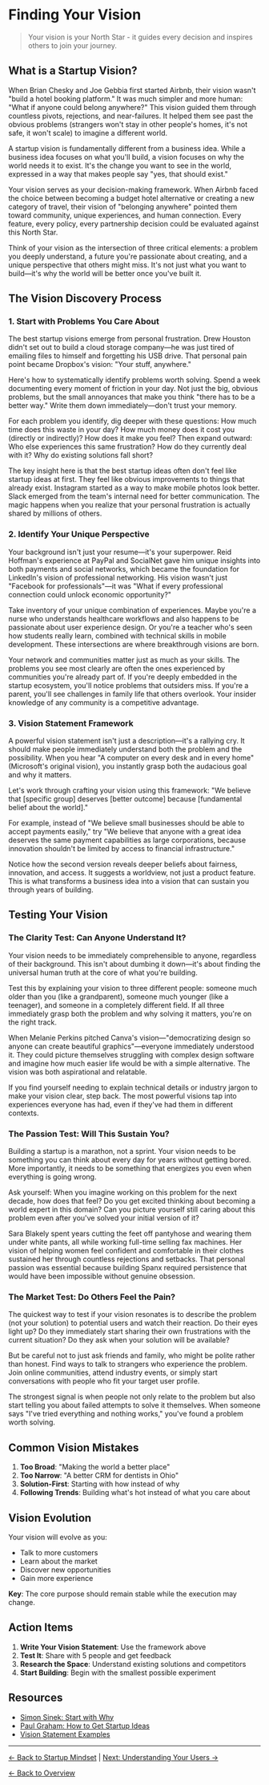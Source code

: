 # Finding Your Vision

> Your vision is your North Star - it guides every decision and inspires others to join your journey.

## What is a Startup Vision?

When Brian Chesky and Joe Gebbia first started Airbnb, their vision wasn't "build a hotel booking platform." It was much simpler and more human: "What if anyone could belong anywhere?" This vision guided them through countless pivots, rejections, and near-failures. It helped them see past the obvious problems (strangers won't stay in other people's homes, it's not safe, it won't scale) to imagine a different world.

A startup vision is fundamentally different from a business idea. While a business idea focuses on what you'll build, a vision focuses on why the world needs it to exist. It's the change you want to see in the world, expressed in a way that makes people say "yes, that should exist."

Your vision serves as your decision-making framework. When Airbnb faced the choice between becoming a budget hotel alternative or creating a new category of travel, their vision of "belonging anywhere" pointed them toward community, unique experiences, and human connection. Every feature, every policy, every partnership decision could be evaluated against this North Star.

Think of your vision as the intersection of three critical elements: a problem you deeply understand, a future you're passionate about creating, and a unique perspective that others might miss. It's not just what you want to build—it's why the world will be better once you've built it.

## The Vision Discovery Process

### 1. Start with Problems You Care About

The best startup visions emerge from personal frustration. Drew Houston didn't set out to build a cloud storage company—he was just tired of emailing files to himself and forgetting his USB drive. That personal pain point became Dropbox's vision: "Your stuff, anywhere."

Here's how to systematically identify problems worth solving. Spend a week documenting every moment of friction in your day. Not just the big, obvious problems, but the small annoyances that make you think "there has to be a better way." Write them down immediately—don't trust your memory.

For each problem you identify, dig deeper with these questions: How much time does this waste in your day? How much money does it cost you (directly or indirectly)? How does it make you feel? Then expand outward: Who else experiences this same frustration? How do they currently deal with it? Why do existing solutions fall short?

The key insight here is that the best startup ideas often don't feel like startup ideas at first. They feel like obvious improvements to things that already exist. Instagram started as a way to make mobile photos look better. Slack emerged from the team's internal need for better communication. The magic happens when you realize that your personal frustration is actually shared by millions of others.

### 2. Identify Your Unique Perspective

Your background isn't just your resume—it's your superpower. Reid Hoffman's experience at PayPal and SocialNet gave him unique insights into both payments and social networks, which became the foundation for LinkedIn's vision of professional networking. His vision wasn't just "Facebook for professionals"—it was "What if every professional connection could unlock economic opportunity?"

Take inventory of your unique combination of experiences. Maybe you're a nurse who understands healthcare workflows and also happens to be passionate about user experience design. Or you're a teacher who's seen how students really learn, combined with technical skills in mobile development. These intersections are where breakthrough visions are born.

Your network and communities matter just as much as your skills. The problems you see most clearly are often the ones experienced by communities you're already part of. If you're deeply embedded in the startup ecosystem, you'll notice problems that outsiders miss. If you're a parent, you'll see challenges in family life that others overlook. Your insider knowledge of any community is a competitive advantage.

### 3. Vision Statement Framework

A powerful vision statement isn't just a description—it's a rallying cry. It should make people immediately understand both the problem and the possibility. When you hear "A computer on every desk and in every home" (Microsoft's original vision), you instantly grasp both the audacious goal and why it matters.

Let's work through crafting your vision using this framework: "We believe that [specific group] deserves [better outcome] because [fundamental belief about the world]."

For example, instead of "We believe small businesses should be able to accept payments easily," try "We believe that anyone with a great idea deserves the same payment capabilities as large corporations, because innovation shouldn't be limited by access to financial infrastructure."

Notice how the second version reveals deeper beliefs about fairness, innovation, and access. It suggests a worldview, not just a product feature. This is what transforms a business idea into a vision that can sustain you through years of building.

## Testing Your Vision

### The Clarity Test: Can Anyone Understand It?

Your vision needs to be immediately comprehensible to anyone, regardless of their background. This isn't about dumbing it down—it's about finding the universal human truth at the core of what you're building.

Test this by explaining your vision to three different people: someone much older than you (like a grandparent), someone much younger (like a teenager), and someone in a completely different field. If all three immediately grasp both the problem and why solving it matters, you're on the right track.

When Melanie Perkins pitched Canva's vision—"democratizing design so anyone can create beautiful graphics"—everyone immediately understood it. They could picture themselves struggling with complex design software and imagine how much easier life would be with a simple alternative. The vision was both aspirational and relatable.

If you find yourself needing to explain technical details or industry jargon to make your vision clear, step back. The most powerful visions tap into experiences everyone has had, even if they've had them in different contexts.

### The Passion Test: Will This Sustain You?

Building a startup is a marathon, not a sprint. Your vision needs to be something you can think about every day for years without getting bored. More importantly, it needs to be something that energizes you even when everything is going wrong.

Ask yourself: When you imagine working on this problem for the next decade, how does that feel? Do you get excited thinking about becoming a world expert in this domain? Can you picture yourself still caring about this problem even after you've solved your initial version of it?

Sara Blakely spent years cutting the feet off pantyhose and wearing them under white pants, all while working full-time selling fax machines. Her vision of helping women feel confident and comfortable in their clothes sustained her through countless rejections and setbacks. That personal passion was essential because building Spanx required persistence that would have been impossible without genuine obsession.

### The Market Test: Do Others Feel the Pain?

The quickest way to test if your vision resonates is to describe the problem (not your solution) to potential users and watch their reaction. Do their eyes light up? Do they immediately start sharing their own frustrations with the current situation? Do they ask when your solution will be available?

But be careful not to just ask friends and family, who might be polite rather than honest. Find ways to talk to strangers who experience the problem. Join online communities, attend industry events, or simply start conversations with people who fit your target user profile.

The strongest signal is when people not only relate to the problem but also start telling you about failed attempts to solve it themselves. When someone says "I've tried everything and nothing works," you've found a problem worth solving.

## Common Vision Mistakes

1. **Too Broad**: "Making the world a better place"
2. **Too Narrow**: "A better CRM for dentists in Ohio"
3. **Solution-First**: Starting with how instead of why
4. **Following Trends**: Building what's hot instead of what you care about

## Vision Evolution

Your vision will evolve as you:
- Talk to more customers
- Learn about the market
- Discover new opportunities
- Gain more experience

**Key**: The core purpose should remain stable while the execution may change.

## Action Items

1. **Write Your Vision Statement**: Use the framework above
2. **Test It**: Share with 5 people and get feedback
3. **Research the Space**: Understand existing solutions and competitors
4. **Start Building**: Begin with the smallest possible experiment

## Resources

- [Simon Sinek: Start with Why](https://www.ted.com/talks/simon_sinek_how_great_leaders_inspire_action)
- [Paul Graham: How to Get Startup Ideas](http://paulgraham.com/startupideas.html)
- [Vision Statement Examples](../resources/templates/vision-examples.md)

---

[← Back to Startup Mindset](./startup-mindset.md) | [Next: Understanding Your Users →](./user-research.md)

[← Back to Overview](../../README.md)